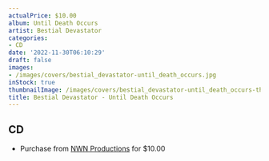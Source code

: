 ```yaml
---
actualPrice: $10.00
album: Until Death Occurs
artist: Bestial Devastator
categories:
- CD
date: '2022-11-30T06:10:29'
draft: false
images:
- /images/covers/bestial_devastator-until_death_occurs.jpg
inStock: true
thumbnailImage: /images/covers/bestial_devastator-until_death_occurs-thumb.jpg
title: Bestial Devastator - Until Death Occurs
---
```


## CD
* Purchase from [NWN Productions](http://shop.nwnprod.com/index.php?route=product/product&path=93&product_id=4485&sort=pd.name&order=ASC) for $10.00
